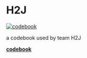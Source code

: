 # H2J

[![codebook](https://github.com/HJackH/H2J/actions/workflows/build.yml/badge.svg)](https://github.com/HJackH/H2J/actions/workflows/build.yml)

a codebook used by team H2J

**[codebook](https://github.com/HJackH/H2J/blob/pdf/codebook.pdf)**